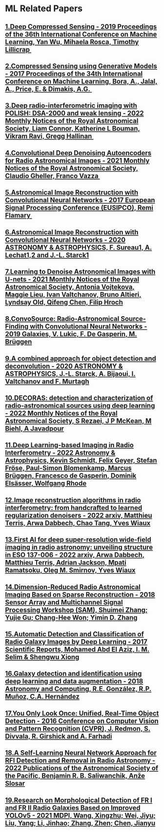 <html lang="en">
<head>
  <meta charset="UTF-8">
  <meta name="viewport" content="width=device-width, initial-scale=1.0">
  
</head>

<body>
  <h1>
  ML Related Papers
  </h1>


  <h2><a href="http://proceedings.mlr.press/v97/wu19d/wu19d.pdf">1.Deep Compressed Sensing - 2019 Proceedings of the 36th International Conference on Machine Learning, Yan Wu, Mihaela Rosca, Timothy Lillicrap </a></h2>
  <h2><a href="http://proceedings.mlr.press/v70/bora17a/bora17a.pdf">2.Compressed Sensing using Generative Models - 2017 Proceedings of the 34th International Conference on Machine Learning, Bora, A., Jalal, A., Price, E. &amp; Dimakis, A.G. </a></h2>
  <h2><a href="https://arxiv.org/pdf/2111.03249.pdf">3.Deep radio-interferometric imaging with POLISH: DSA-2000 and weak lensing - 2022 Monthly Notices of the Royal Astronomical Society, Liam Connor, Katherine L Bouman, Vikram Ravi, Gregg Hallinan </a></h2>
  <h2><a href="https://arxiv.org/abs/2110.08618">4.Convolutional Deep Denoising Autoencoders for Radio Astronomical Images - 2021 Monthly Notices of the Royal Astronomical Society, Claudio Gheller, Franco Vazza </a></h2>
   <h2><a href="https://ieeexplore.ieee.org/document/8081654">5.Astronomical Image Reconstruction with Convolutional Neural Networks - 2017 European Signal Processing Conference (EUSIPCO), Remi Flamary </a></h2>
   <h2><a href="https://www.aanda.org/articles/aa/full_html/2020/09/aa37039-19/aa37039-19.html">6.Astronomical Image Reconstruction with Convolutional Neural Networks - 2020 ASTRONOMY & ASTROPHYSICS, F. Sureau1, A. Lechat1,2 and J.-L. Starck1</a></h2>
   <h2><a href="https://academic.oup.com/mnras/article-abstract/503/3/3204/5989737?redirectedFrom=fulltext">7.Learning to Denoise Astronomical Images with U-nets - 2021 Monthly Notices of the Royal Astronomical Society, Antonia Vojtekova, Maggie Lieu, Ivan Valtchanov, Bruno Altieri, Lyndsay Old, Qifeng Chen, Filip Hroch</a></h2>
   <h2><a href="https://arxiv.org/pdf/1910.03631.pdf">8.ConvoSource: Radio-Astronomical Source-Finding with Convolutional Neural Networks - 2019 Galaxies, V. Lukic, F. De Gasperin, M. Brüggen</a></h2>
   <h2><a href="https://aas.aanda.org/articles/aas/pdf/2000/19/ds10090.pdf">9.A combined approach for object detection and deconvolution - 2020 ASTRONOMY & ASTROPHYSICS, J.-L. Starck, A. Bijaoui, I. Valtchanov and F. Murtagh</a></h2>
   <h2><a href="https://arxiv.org/pdf/2109.09077.pdf">10.DECORAS: detection and characterization of radio-astronomical sources using deep learning - 2022 Monthly Notices of the Royal Astronomical Society, S Rezaei, J P McKean, M Biehl, A Javadpour</a></h2>  
   <h2><a href="https://arxiv.org/abs/2203.11757">11.Deep Learning-based Imaging in Radio Interferometry - 2022 Astronomy & Astrophysics, Kevin Schmidt, Felix Geyer, Stefan Fröse, Paul-Simon Blomenkamp, Marcus Brüggen, Francesco de Gasperin, Dominik Elsässer, Wolfgang Rhode</a></h2>  
   <h2><a href="https://arxiv.org/abs/2202.12959">12.Image reconstruction algorithms in radio interferometry: from handcrafted to learned regularization denoisers - 2022 arxiv, Matthieu Terris, Arwa Dabbech, Chao Tang, Yves Wiaux</a></h2>  
   <h2><a href="https://arxiv.org/abs/2207.11336">13.First AI for deep super-resolution wide-field imaging in radio astronomy: unveiling structure in ESO 137-006 - 2022 arxiv, Arwa Dabbech, Matthieu Terris, Adrian Jackson, Mpati Ramatsoku, Oleg M. Smirnov, Yves Wiaux</a></h2>  
   <h2><a href="https://ieeexplore.ieee.org/document/8448615">14.Dimension-Reduced Radio Astronomical Imaging Based on Sparse Reconstruction - 2018 Sensor Array and Multichannel Signal Processing Workshop (SAM), Shuimei Zhang; Yujie Gu; Chang-Hee Won; Yimin D. Zhang</a></h2>   
   <h2><a href="https://doi.org/10.1038/s41598-017-04605-9">15.Automatic Detection and Classification of Radio Galaxy Images by Deep Learning - 2017 Scientific Reports, Mohamed Abd El Aziz, I. M. Selim & Shengwu Xiong </a></h2>  
   <h2><a href="https://doi.org/10.1038/s41598-017-04605-9">16.Galaxy detection and identification using deep learning and data augmentation - 2018 Astronomy and Computing, R.E. González, R.P. Muñoz, C.A. Hernández </a></h2>  
   <h2><a href="https://arxiv.org/abs/1506.02640">17.You Only Look Once: Unified, Real-Time Object Detection - 2016 Conference on Computer Vision and Pattern Recognition (CVPR), J. Redmon, S. Divvala, R. Girshick and A. Farhadi</a></h2> 
   <h2><a href="https://arxiv.org/abs/2203.16607">18.A Self-Learning Neural Network Approach for RFI Detection and Removal in Radio Astronomy - 2022 Publications of the Astronomical Society of the Pacific, Benjamin R. B. Saliwanchik, Anže Slosar</a></h2> 
  <h2><a href="https://www.proquest.com/docview/2554685133">19.Research on Morphological Detection of FR I and FR II Radio Galaxies Based on Improved YOLOv5 - 2021 MDPI, Wang, Xingzhu; Wei, Jiyu; Liu, Yang; Li, Jinhao; Zhang, Zhen; Chen, Jianyu</a></h2> 
</body>
</html>

